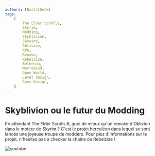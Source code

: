 ```yaml
---
authors: [NostalGeek]
tags:
    [
        The Elder Scrolls,
        Skyrim,
        Modding,
        Skyblivion,
        Skywind,
        Oblivion,
        RPG,
        Remake,
        Rebelzize,
        Bethesda,
        Morrowind,
        Open World,
        Level design,
        Game Design,
    ]
---
```


# Skyblivion ou le futur du Modding

En attendant The Elder Scrolls 6, quoi de mieux qu'un remake d'Oblivion dans le moteur de Skyrim ? C'est le projet herculéen dans lequel se sont lancés une joyeuse troupe de modders. Pour plus d'informations sur le projet, n'hésitez pas à checker la chaîne de Rebelzize !

![youtube](https://www.youtube.com/watch?v=7BwnLiIWnmQ)
